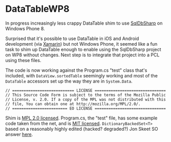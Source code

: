 DataTableWP8
============

In progress increasingly less crappy DataTable shim to use [SqlDbSharp](https://github.com/ruffin--/SqlDbSharp) on Windows Phone 8.

Surprised that it's possible to use DataTable in iOS and Android development (via [Xamarin](http://xamarin.com/)) but not Windows Phone, it seemed like a fun task to shim up DataTable enough to enable using the SqlDbSharp project on WP8 without changes. Next step is to integrate that project into a PCL using these files.

The code is now working against the Program.cs "test" class that's included, with `DataView.sortedTable` seemingly working and most of the `DataTable` accessors set up the way they are in `System.Data`. 

	// =========================== LICENSE ===============================
	// This Source Code Form is subject to the terms of the Mozilla Public
	// License, v. 2.0. If a copy of the MPL was not distributed with this
	// file, You can obtain one at http://mozilla.org/MPL/2.0/.
	// ======================== EO LICENSE ===============================

Shim is [MPL 2.0 licensed](http://www.mozilla.org/MPL/2.0/index.txt).  Program.cs, the "test" file, has some example code taken from the net, and is [MIT licensed](http://opensource.org/licenses/MIT).  `DictionaryBackedSet<T>` based on a reasonably highly edited (hacked? degraded?) Jon Skeet SO answer [here](http://stackoverflow.com/a/1366464/1028230).